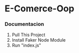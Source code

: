 <h1>  
E-Comerce-Oop
</h1>

<h3>Documentacion</h3>
<ol>
  <li>Pull This Project</li>
  <li>Install Faker Node Module</li>
  <li>Run "index.js"</li>
</ol>
